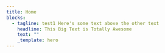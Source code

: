 ```yaml
---
title: Home
blocks:
  - tagline: test1 Here's some text above the other text
    headline: This Big Text is Totally Awesome
    text: ""
    _template: hero
---
```

